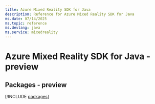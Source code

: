 ```yaml
---
title: Azure Mixed Reality SDK for Java
description: Reference for Azure Mixed Reality SDK for Java
ms.date: 07/14/2025
ms.topic: reference
ms.devlang: java
ms.service: mixedreality
---
```

# Azure Mixed Reality SDK for Java - preview
## Packages - preview
[!INCLUDE [packages](mixed-reality-index.md)]